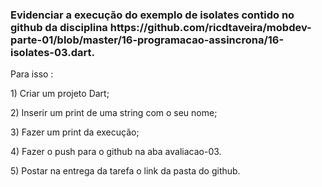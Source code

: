 <h3> Evidenciar a execução do exemplo  de isolates contido no github da disciplina https://github.com/ricdtaveira/mobdev-parte-01/blob/master/16-programacao-assincrona/16-isolates-03.dart.</h3>
<p>Para isso :
<p>1) Criar um projeto Dart;
<p>2) Inserir um print de uma string com o seu nome;
<p>3) Fazer um print da execução;
<p>4)  Fazer o push para o github na aba avaliacao-03. 
<p>5)  Postar na entrega da tarefa o link da pasta do github.</p>
